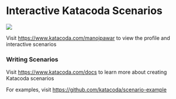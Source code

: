 # Interactive Katacoda Scenarios

[![](http://shields.katacoda.com/katacoda/manojpawar/count.svg)](https://www.katacoda.com/manojpawar "Get your profile on Katacoda.com")

Visit https://www.katacoda.com/manojpawar to view the profile and interactive scenarios

### Writing Scenarios
Visit https://www.katacoda.com/docs to learn more about creating Katacoda scenarios

For examples, visit https://github.com/katacoda/scenario-example
